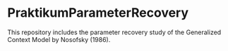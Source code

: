 # PraktikumParameterRecovery
This repository includes the parameter recovery study of the Generalized Context Model by Nosofsky (1986).
